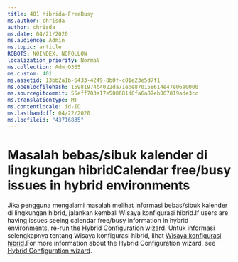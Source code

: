 ```yaml
---
title: 401 hibrida-FreeBusy
ms.author: chrisda
author: chrisda
ms.date: 04/21/2020
ms.audience: Admin
ms.topic: article
ROBOTS: NOINDEX, NOFOLLOW
localization_priority: Normal
ms.collection: Adm_O365
ms.custom: 401
ms.assetid: 13bb2a1b-6433-4249-8b0f-c01e23e5d7f1
ms.openlocfilehash: 15981974b4022da71ebe870158614e47e06a0000
ms.sourcegitcommit: 55eff703a17e500681d8fa6a87eb067019ade3cc
ms.translationtype: MT
ms.contentlocale: id-ID
ms.lasthandoff: 04/22/2020
ms.locfileid: "43716835"
---
```

# <a name="calendar-freebusy-issues-in-hybrid-environments"></a><span data-ttu-id="04434-102">Masalah bebas/sibuk kalender di lingkungan hibrid</span><span class="sxs-lookup"><span data-stu-id="04434-102">Calendar free/busy issues in hybrid environments</span></span>

<span data-ttu-id="04434-103">Jika pengguna mengalami masalah melihat informasi bebas/sibuk kalender di lingkungan hibrid, jalankan kembali Wisaya konfigurasi hibrid.</span><span class="sxs-lookup"><span data-stu-id="04434-103">If users are having issues seeing calendar free/busy information in hybrid environments, re-run the Hybrid Configuration wizard.</span></span> <span data-ttu-id="04434-104">Untuk informasi selengkapnya tentang Wisaya konfigurasi hibrid, lihat [Wisaya konfigurasi hibrid](https://go.microsoft.com/fwlink/p/?linkid=528149).</span><span class="sxs-lookup"><span data-stu-id="04434-104">For more information about the Hybrid Configuration wizard, see [Hybrid Configuration wizard](https://go.microsoft.com/fwlink/p/?linkid=528149).</span></span>
